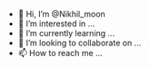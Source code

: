 - 👋 Hi, I’m @Nikhil_moon
- 👀 I’m interested in ...
- 🌱 I’m currently learning ...
- 💞️ I’m looking to collaborate on ...
- 📫 How to reach me ...

<!---
Nickvrun/Nickvrun is a ✨ special ✨ repository because its `README.md` (this file) appears on your GitHub profile.
You can click the Preview link to take a look at your changes.
--->
